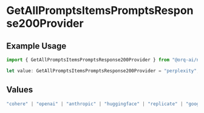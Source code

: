 # GetAllPromptsItemsPromptsResponse200Provider

## Example Usage

```typescript
import { GetAllPromptsItemsPromptsResponse200Provider } from "@orq-ai/node/models/operations";

let value: GetAllPromptsItemsPromptsResponse200Provider = "perplexity";
```

## Values

```typescript
"cohere" | "openai" | "anthropic" | "huggingface" | "replicate" | "google" | "google-ai" | "azure" | "aws" | "anyscale" | "perplexity" | "groq" | "fal" | "leonardoai" | "nvidia" | "jina"
```
